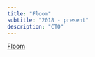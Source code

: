 ```yaml
---
title: "Floom"
subtitle: "2018 - present"
description: "CTO" 
---
```


[Floom](http://www.floom.com)